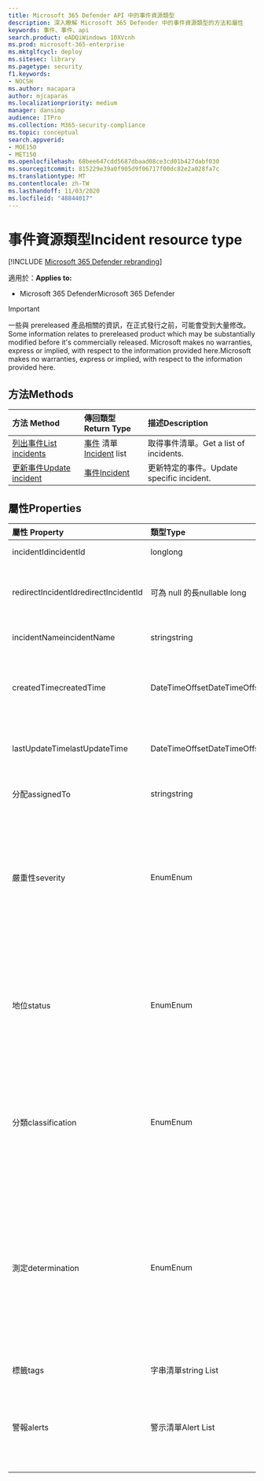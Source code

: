```yaml
---
title: Microsoft 365 Defender API 中的事件資源類型
description: 深入瞭解 Microsoft 365 Defender 中的事件資源類型的方法和屬性
keywords: 事件、事件、api
search.product: eADQiWindows 10XVcnh
ms.prod: microsoft-365-enterprise
ms.mktglfcycl: deploy
ms.sitesec: library
ms.pagetype: security
f1.keywords:
- NOCSH
ms.author: macapara
author: mjcaparas
ms.localizationpriority: medium
manager: dansimp
audience: ITPro
ms.collection: M365-security-compliance
ms.topic: conceptual
search.appverid:
- MOE150
- MET150
ms.openlocfilehash: 68bee647cdd5687dbaad08ce3cd01b427dabf030
ms.sourcegitcommit: 815229e39a0f905d9f06717f00dc82e2a028fa7c
ms.translationtype: MT
ms.contentlocale: zh-TW
ms.lasthandoff: 11/03/2020
ms.locfileid: "48844017"
---
```

# <a name="incident-resource-type"></a><span data-ttu-id="054cf-104">事件資源類型</span><span class="sxs-lookup"><span data-stu-id="054cf-104">Incident resource type</span></span>

[!INCLUDE [Microsoft 365 Defender rebranding](../includes/microsoft-defender.md)]


<span data-ttu-id="054cf-105">適用於：</span><span class="sxs-lookup"><span data-stu-id="054cf-105">**Applies to:**</span></span>
- <span data-ttu-id="054cf-106">Microsoft 365 Defender</span><span class="sxs-lookup"><span data-stu-id="054cf-106">Microsoft 365 Defender</span></span>

>[!IMPORTANT] 
><span data-ttu-id="054cf-107">一些與 prereleased 產品相關的資訊，在正式發行之前，可能會受到大量修改。</span><span class="sxs-lookup"><span data-stu-id="054cf-107">Some information relates to prereleased product which may be substantially modified before it's commercially released.</span></span> <span data-ttu-id="054cf-108">Microsoft makes no warranties, express or implied, with respect to the information provided here.</span><span class="sxs-lookup"><span data-stu-id="054cf-108">Microsoft makes no warranties, express or implied, with respect to the information provided here.</span></span>

## <a name="methods"></a><span data-ttu-id="054cf-109">方法</span><span class="sxs-lookup"><span data-stu-id="054cf-109">Methods</span></span>

<span data-ttu-id="054cf-110">方法	</span><span class="sxs-lookup"><span data-stu-id="054cf-110">Method</span></span> |<span data-ttu-id="054cf-111">傳回類型</span><span class="sxs-lookup"><span data-stu-id="054cf-111">Return Type</span></span> |<span data-ttu-id="054cf-112">描述</span><span class="sxs-lookup"><span data-stu-id="054cf-112">Description</span></span>
:---|:---|:---
[<span data-ttu-id="054cf-113">列出事件</span><span class="sxs-lookup"><span data-stu-id="054cf-113">List incidents</span></span>](api-list-incidents.md) | <span data-ttu-id="054cf-114">[事件](api-incident.md) 清單</span><span class="sxs-lookup"><span data-stu-id="054cf-114">[Incident](api-incident.md) list</span></span> | <span data-ttu-id="054cf-115">取得事件清單。</span><span class="sxs-lookup"><span data-stu-id="054cf-115">Get a list of incidents.</span></span>
[<span data-ttu-id="054cf-116">更新事件</span><span class="sxs-lookup"><span data-stu-id="054cf-116">Update incident</span></span>](api-update-incidents.md) | [<span data-ttu-id="054cf-117">事件</span><span class="sxs-lookup"><span data-stu-id="054cf-117">Incident</span></span>](api-incident.md) | <span data-ttu-id="054cf-118">更新特定的事件。</span><span class="sxs-lookup"><span data-stu-id="054cf-118">Update specific incident.</span></span>


## <a name="properties"></a><span data-ttu-id="054cf-119">屬性</span><span class="sxs-lookup"><span data-stu-id="054cf-119">Properties</span></span>

<span data-ttu-id="054cf-120">屬性	</span><span class="sxs-lookup"><span data-stu-id="054cf-120">Property</span></span> |    <span data-ttu-id="054cf-121">類型</span><span class="sxs-lookup"><span data-stu-id="054cf-121">Type</span></span>    |    <span data-ttu-id="054cf-122">描述</span><span class="sxs-lookup"><span data-stu-id="054cf-122">Description</span></span>
:---|:---|:---
<span data-ttu-id="054cf-123">incidentId</span><span class="sxs-lookup"><span data-stu-id="054cf-123">incidentId</span></span> | <span data-ttu-id="054cf-124">long</span><span class="sxs-lookup"><span data-stu-id="054cf-124">long</span></span> | <span data-ttu-id="054cf-125">事件唯一識別碼。</span><span class="sxs-lookup"><span data-stu-id="054cf-125">Incident unique ID.</span></span>
<span data-ttu-id="054cf-126">redirectIncidentId</span><span class="sxs-lookup"><span data-stu-id="054cf-126">redirectIncidentId</span></span> | <span data-ttu-id="054cf-127">可為 null 的長</span><span class="sxs-lookup"><span data-stu-id="054cf-127">nullable long</span></span> | <span data-ttu-id="054cf-128">目前的事件彙總至的事件識別碼。</span><span class="sxs-lookup"><span data-stu-id="054cf-128">The Incident ID the current Incident was merged to.</span></span>
<span data-ttu-id="054cf-129">incidentName</span><span class="sxs-lookup"><span data-stu-id="054cf-129">incidentName</span></span> | <span data-ttu-id="054cf-130">string</span><span class="sxs-lookup"><span data-stu-id="054cf-130">string</span></span> | <span data-ttu-id="054cf-131">事件的名稱。</span><span class="sxs-lookup"><span data-stu-id="054cf-131">The name of the Incident.</span></span>
<span data-ttu-id="054cf-132">createdTime</span><span class="sxs-lookup"><span data-stu-id="054cf-132">createdTime</span></span> | <span data-ttu-id="054cf-133">DateTimeOffset</span><span class="sxs-lookup"><span data-stu-id="054cf-133">DateTimeOffset</span></span> | <span data-ttu-id="054cf-134">在 UTC) 建立事件的日期和時間 (。</span><span class="sxs-lookup"><span data-stu-id="054cf-134">The date and time (in UTC) the Incident was created.</span></span>
<span data-ttu-id="054cf-135">lastUpdateTime</span><span class="sxs-lookup"><span data-stu-id="054cf-135">lastUpdateTime</span></span> | <span data-ttu-id="054cf-136">DateTimeOffset</span><span class="sxs-lookup"><span data-stu-id="054cf-136">DateTimeOffset</span></span> | <span data-ttu-id="054cf-137">上次更新事件) 的日期和時間 (。</span><span class="sxs-lookup"><span data-stu-id="054cf-137">The date and time (in UTC) the Incident was last updated.</span></span>
<span data-ttu-id="054cf-138">分配</span><span class="sxs-lookup"><span data-stu-id="054cf-138">assignedTo</span></span> | <span data-ttu-id="054cf-139">string</span><span class="sxs-lookup"><span data-stu-id="054cf-139">string</span></span> | <span data-ttu-id="054cf-140">事件的擁有者。</span><span class="sxs-lookup"><span data-stu-id="054cf-140">Owner of the Incident.</span></span>
<span data-ttu-id="054cf-141">嚴重性</span><span class="sxs-lookup"><span data-stu-id="054cf-141">severity</span></span> | <span data-ttu-id="054cf-142">Enum</span><span class="sxs-lookup"><span data-stu-id="054cf-142">Enum</span></span> | <span data-ttu-id="054cf-143">事件的嚴重性。</span><span class="sxs-lookup"><span data-stu-id="054cf-143">Severity of the Incident.</span></span> <span data-ttu-id="054cf-144">可能的值為： ```UnSpecified``` 、、 ```Informational``` ```Low``` 、 ```Medium``` 和 ```High``` 。</span><span class="sxs-lookup"><span data-stu-id="054cf-144">Possible values are: ```UnSpecified```, ```Informational```, ```Low```, ```Medium``` and ```High```.</span></span>
<span data-ttu-id="054cf-145">地位</span><span class="sxs-lookup"><span data-stu-id="054cf-145">status</span></span> | <span data-ttu-id="054cf-146">Enum</span><span class="sxs-lookup"><span data-stu-id="054cf-146">Enum</span></span> | <span data-ttu-id="054cf-147">指定事件目前的狀態。</span><span class="sxs-lookup"><span data-stu-id="054cf-147">Specifies the current status of the incident.</span></span> <span data-ttu-id="054cf-148">可能的值為 ```Active``` ： ```Resolved``` 和 ```Redirected``` 。</span><span class="sxs-lookup"><span data-stu-id="054cf-148">Possible values are: ```Active```, ```Resolved``` and ```Redirected```.</span></span>
<span data-ttu-id="054cf-149">分類</span><span class="sxs-lookup"><span data-stu-id="054cf-149">classification</span></span> | <span data-ttu-id="054cf-150">Enum</span><span class="sxs-lookup"><span data-stu-id="054cf-150">Enum</span></span> | <span data-ttu-id="054cf-151">事件的規格。</span><span class="sxs-lookup"><span data-stu-id="054cf-151">Specification of the incident.</span></span> <span data-ttu-id="054cf-152">可能的值為： ```Unknown``` 、 ```FalsePositive``` 、 ```TruePositive``` 。</span><span class="sxs-lookup"><span data-stu-id="054cf-152">Possible values are: ```Unknown```, ```FalsePositive```, ```TruePositive```.</span></span>
<span data-ttu-id="054cf-153">測定</span><span class="sxs-lookup"><span data-stu-id="054cf-153">determination</span></span> | <span data-ttu-id="054cf-154">Enum</span><span class="sxs-lookup"><span data-stu-id="054cf-154">Enum</span></span> | <span data-ttu-id="054cf-155">指定事件的確定。</span><span class="sxs-lookup"><span data-stu-id="054cf-155">Specifies the determination of the incident.</span></span> <span data-ttu-id="054cf-156">可能的值為：、、、、、、 ```NotAvailable``` ```Apt``` ```Malware``` ```SecurityPersonnel``` ```SecurityTesting``` ```UnwantedSoftware``` ```Other``` 。</span><span class="sxs-lookup"><span data-stu-id="054cf-156">Possible values are: ```NotAvailable```, ```Apt```, ```Malware```, ```SecurityPersonnel```, ```SecurityTesting```, ```UnwantedSoftware```, ```Other```.</span></span>
<span data-ttu-id="054cf-157">標籤</span><span class="sxs-lookup"><span data-stu-id="054cf-157">tags</span></span> | <span data-ttu-id="054cf-158">字串清單</span><span class="sxs-lookup"><span data-stu-id="054cf-158">string List</span></span> | <span data-ttu-id="054cf-159">事件標記清單。</span><span class="sxs-lookup"><span data-stu-id="054cf-159">List of Incident tags.</span></span>
<span data-ttu-id="054cf-160">警報</span><span class="sxs-lookup"><span data-stu-id="054cf-160">alerts</span></span> | <span data-ttu-id="054cf-161">警示清單</span><span class="sxs-lookup"><span data-stu-id="054cf-161">Alert List</span></span> | <span data-ttu-id="054cf-162">相關警示的清單。</span><span class="sxs-lookup"><span data-stu-id="054cf-162">List of related alerts.</span></span> <span data-ttu-id="054cf-163">請參閱 [List 事件](api-list-incidents.md) API 檔中的範例。</span><span class="sxs-lookup"><span data-stu-id="054cf-163">See examples at [List incidents](api-list-incidents.md) API documentation.</span></span>

